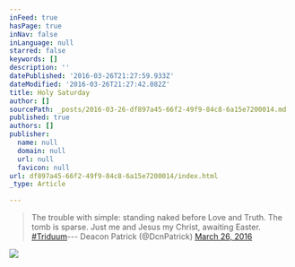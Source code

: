 ```yaml
---
inFeed: true
hasPage: true
inNav: false
inLanguage: null
starred: false
keywords: []
description: ''
datePublished: '2016-03-26T21:27:59.933Z'
dateModified: '2016-03-26T21:27:42.082Z'
title: Holy Saturday
author: []
sourcePath: _posts/2016-03-26-df897a45-66f2-49f9-84c8-6a15e7200014.md
published: true
authors: []
publisher:
  name: null
  domain: null
  url: null
  favicon: null
url: df897a45-66f2-49f9-84c8-6a15e7200014/index.html
_type: Article

---
```

> The trouble with simple: standing naked before Love and Truth. The tomb is sparse. Just me and Jesus my Christ, awaiting Easter. [\#Triduum][0]--- Deacon Patrick (@DcnPatrick) [March 26, 2016][1]

![](https://the-grid-user-content.s3-us-west-2.amazonaws.com/63091edf-0bea-4124-b514-87c60f1f97d8.png)

[0]: https://twitter.com/hashtag/Triduum?src=hash
[1]: https://twitter.com/DcnPatrick/status/713837960660017152